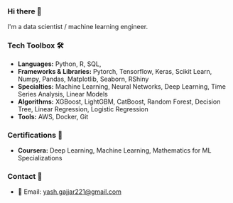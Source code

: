 ### Hi there 👋

I'm a data scientist / machine learning engineer.
  
### Tech Toolbox 🛠️
- **Languages:** Python, R, SQL, 
- **Frameworks & Libraries:** Pytorch, Tensorflow, Keras, Scikit Learn, Numpy, Pandas, Matplotlib, Seaborn, RShiny
- **Specialties:** Machine Learning, Neural Networks, Deep Learning, Time Series Analysis, Linear Models
- **Algorithms:** XGBoost, LightGBM, CatBoost, Random Forest, Decision Tree, Linear Regression, Logistic Regression
- **Tools:** AWS, Docker, Git

### Certifications 📜
- **Coursera:** Deep Learning, Machine Learning, Mathematics for ML Specializations

### Contact 📧
- 📧 Email: yash.gajjar221@gmail.com
